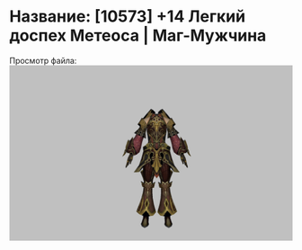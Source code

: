 # Название: [10573] +14 Легкий доспех Метеоса | Маг-Мужчина

Просмотр файла:
![p040030.png](p040030.png)
